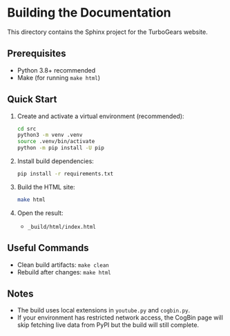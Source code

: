 # Building the Documentation

This directory contains the Sphinx project for the TurboGears website.

## Prerequisites
- Python 3.8+ recommended
- Make (for running `make html`)

## Quick Start

1. Create and activate a virtual environment (recommended):
   
   ```bash
   cd src
   python3 -m venv .venv
   source .venv/bin/activate
   python -m pip install -U pip
   ```

2. Install build dependencies:
   
   ```bash
   pip install -r requirements.txt
   ```

3. Build the HTML site:
   
   ```bash
   make html
   ```

4. Open the result:
   
   - `_build/html/index.html`

## Useful Commands
- Clean build artifacts: `make clean`
- Rebuild after changes: `make html`

## Notes
- The build uses local extensions in `youtube.py` and `cogbin.py`.
- If your environment has restricted network access, the CogBin page will skip fetching live data from PyPI but the build will still complete.
